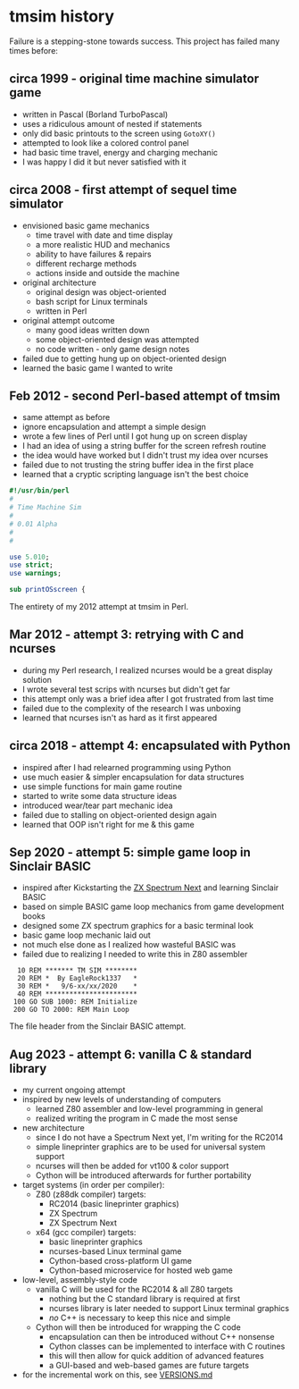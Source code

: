# tmsim history

Failure is a stepping-stone towards success. This project has failed many times before:

## circa 1999 - original time machine simulator game

- written in Pascal (Borland TurboPascal)
- uses a ridiculous amount of nested if statements
- only did basic printouts to the screen using `GotoXY()`
- attempted to look like a colored control panel
- had basic time travel, energy and charging mechanic
- I was happy I did it but never satisfied with it

## circa 2008 - first attempt of sequel time simulator

- envisioned basic game mechanics
  - time travel with date and time display
  - a more realistic HUD and mechanics
  - ability to have failures & repairs
  - different recharge methods
  - actions inside and outside the machine
- original architecture
  - original design was object-oriented
  - bash script for Linux terminals
  - written in Perl
- original attempt outcome
  - many good ideas written down
  - some object-oriented design was attempted
  - no code written - only game design notes
- failed due to getting hung up on object-oriented design
- learned the basic game I wanted to write

## Feb 2012 - second Perl-based attempt of tmsim

- same attempt as before
- ignore encapsulation and attempt a simple design
- wrote a few lines of Perl until I got hung up on screen display
- I had an idea of using a string buffer for the screen refresh routine
- the idea would have worked but I didn't trust my idea over ncurses
- failed due to not trusting the string buffer idea in the first place
- learned that a cryptic scripting language isn't the best choice
  
```perl
#!/usr/bin/perl
#
# Time Machine Sim 
#
# 0.01 Alpha
#
#

use 5.010;
use strict;
use warnings;

sub printOSscreen {

```

The entirety of my 2012 attempt at tmsim in Perl.

## Mar 2012 - attempt 3: retrying with C and ncurses

- during my Perl research, I realized ncurses would be a great display solution
- I wrote several test scrips with ncurses but didn't get far
- this attempt only was a brief idea after I got frustrated from last time
- failed due to the complexity of the research I was unboxing
- learned that ncurses isn't as hard as it first appeared

## circa 2018 - attempt 4: encapsulated with Python

- inspired after I had relearned programming using Python
- use much easier & simpler encapsulation for data structures
- use simple functions for main game routine
- started to write some data structure ideas
- introduced wear/tear part mechanic idea
- failed due to stalling on object-oriented design again
- learned that OOP isn't right for me & this game

## Sep 2020 - attempt 5: simple game loop in Sinclair BASIC

- inspired after Kickstarting the [ZX Spectrum Next](https://www.kickstarter.com/projects/spectrumnext/zx-spectrum-next-issue-2) and learning Sinclair BASIC
- based on simple BASIC game loop mechanics from game development books
- designed some ZX spectrum graphics for a basic terminal look
- basic game loop mechanic laid out
- not much else done as I realized how wasteful BASIC was
- failed due to realizing I needed to write this in Z80 assembler

```basic
  10 REM ******* TM SIM ********
  20 REM *  By EagleRock1337   *
  30 REM *   9/6-xx/xx/2020    *
  40 REM ***********************
 100 GO SUB 1000: REM Initialize
 200 GO TO 2000: REM Main Loop
```

The file header from the Sinclair BASIC attempt.

## Aug 2023 - attempt 6: vanilla C & standard library

- my current ongoing attempt
- inspired by new levels of understanding of computers
  - learned Z80 assembler and low-level programming in general
  - realized writing the program in C made the most sense
- new architecture
  - since I do not have a Spectrum Next yet, I'm writing for the RC2014
  - simple lineprinter graphics are to be used for universal system support
  - ncurses will then be added for vt100 & color support
  - Cython will be introduced afterwards for further portability
- target systems (in order per compiler):
  - Z80 (z88dk compiler) targets:
    - RC2014 (basic lineprinter graphics)
    - ZX Spectrum
    - ZX Spectrum Next
  - x64 (gcc compiler) targets:
    - basic lineprinter graphics
    - ncurses-based Linux terminal game
    - Cython-based cross-platform UI game
    - Cython-based microservice for hosted web game
- low-level, assembly-style code
  - vanilla C will be used for the RC2014 & all Z80 targets
    - nothing but the C standard library is required at first
    - ncurses library is later needed to support Linux terminal graphics
    - *no* C++ is necessary to keep this nice and simple
  - Cython will then be introduced for wrapping the C code
    - encapsulation can then be introduced without C++ nonsense
    - Cython classes can be implemented to interface with C routines
    - this will then allow for quick addition of advanced features
    - a GUI-based and web-based games are future targets
- for the incremental work on this, see [VERSIONS.md](./VERSIONS.md)
